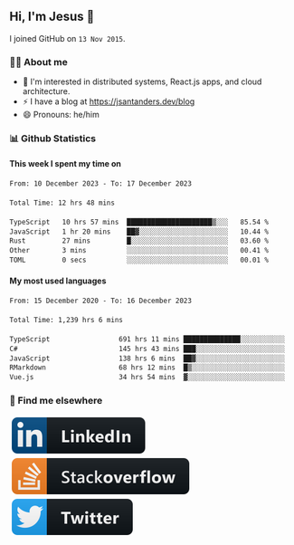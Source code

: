 ## Hi, I'm Jesus 👋

I joined GitHub on `13 Nov 2015`.

<!-- Talking about you -->

### 👨‍💻 About me

- 👦 I'm interested in distributed systems, React.js apps, and cloud architecture.
- ⚡️ I have a blog at <https://jsantanders.dev/blog>
- 😄 Pronouns: he/him

### 📊 Github Statistics

#### This week I spent my time on

<!--START_SECTION:weekly-->

```txt
From: 10 December 2023 - To: 17 December 2023

Total Time: 12 hrs 48 mins

TypeScript   10 hrs 57 mins  █████████████████████▒░░░   85.54 %
JavaScript   1 hr 20 mins    ██▓░░░░░░░░░░░░░░░░░░░░░░   10.44 %
Rust         27 mins         █░░░░░░░░░░░░░░░░░░░░░░░░   03.60 %
Other        3 mins          ░░░░░░░░░░░░░░░░░░░░░░░░░   00.41 %
TOML         0 secs          ░░░░░░░░░░░░░░░░░░░░░░░░░   00.01 %
```

<!--END_SECTION:weekly-->

#### My most used languages

<!--START_SECTION:alltime-->

```txt
From: 15 December 2020 - To: 16 December 2023

Total Time: 1,239 hrs 6 mins

TypeScript                 691 hrs 11 mins ██████████████░░░░░░░░░░░   55.78 %
C#                         145 hrs 43 mins ███░░░░░░░░░░░░░░░░░░░░░░   11.76 %
JavaScript                 138 hrs 6 mins  ██▓░░░░░░░░░░░░░░░░░░░░░░   11.15 %
RMarkdown                  68 hrs 12 mins  █▒░░░░░░░░░░░░░░░░░░░░░░░   05.50 %
Vue.js                     34 hrs 54 mins  ▓░░░░░░░░░░░░░░░░░░░░░░░░   02.82 %
```

<!--END_SECTION:alltime-->

### 📢 Find me elsewhere

<p>
  <a target="_blank" href="https://linkedin.com/in/jsantanders">
    <img src="https://github.com/jsantanders/jsantanders/blob/master/img/linkedin.svg" alt="LinkedIn" style="vertical-align:top; margin:4px">
  </a>
  
  <a target="_blank" href="https://stackoverflow.com/users/7318331/jesus-santander">
    <img src="https://github.com/jsantanders/jsantanders/blob/master/img/stackoverflow.svg" alt="StackOverflow" style="vertical-align:top; margin:4px">
  </a>
  
  <a target="_blank" href="http://twitter.com/jsantanders">
    <img src="https://github.com/jsantanders/jsantanders/blob/master/img/twitter.svg" alt="Twitter" style="vertical-align:top; margin:4px">
  </a>
</p>
